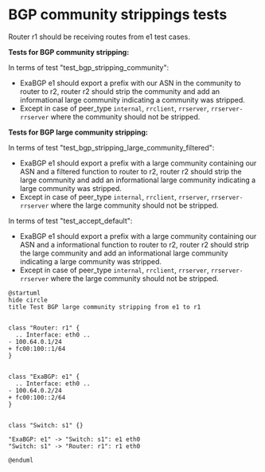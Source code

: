 # BGP community strippings tests

Router r1 should be receiving routes from e1 test cases.


**Tests for BGP community stripping:**

In terms of test "test_bgp_stripping_community":
  - ExaBGP e1 should export a prefix with our ASN in the community to router to r2, router r2 should strip the community and add an informational large community indicating a community was stripped.
  - Except in case of peer_type `internal`, `rrclient`, `rrserver`, `rrserver-rrserver` where the community should not be stripped.

**Tests for BGP large community stripping:**

In terms of test "test_bgp_stripping_large_community_filtered":
  - ExaBGP e1 should export a prefix with a large community containing our ASN and a filtered function to router to r2, router r2 should strip the large community and add an informational large community indicating a large community was stripped.
  - Except in case of peer_type `internal`, `rrclient`, `rrserver`, `rrserver-rrserver` where the large community should not be stripped.

In terms of test "test_accept_default":
  - ExaBGP e1 should export a prefix with a large community containing our ASN and a informational function to router to r2, router r2 should strip the large community and add an informational large community indicating a large community was stripped.
  - Except in case of peer_type `internal`, `rrclient`, `rrserver`, `rrserver-rrserver` where the large community should not be stripped.


```plantuml
@startuml
hide circle
title Test BGP large community stripping from e1 to r1


class "Router: r1" {
  .. Interface: eth0 ..
- 100.64.0.1/24
+ fc00:100::1/64
}


class "ExaBGP: e1" {
  .. Interface: eth0 ..
- 100.64.0.2/24
+ fc00:100::2/64
}


class "Switch: s1" {}

"ExaBGP: e1" -> "Switch: s1": e1 eth0
"Switch: s1" -> "Router: r1": r1 eth0

@enduml
```
